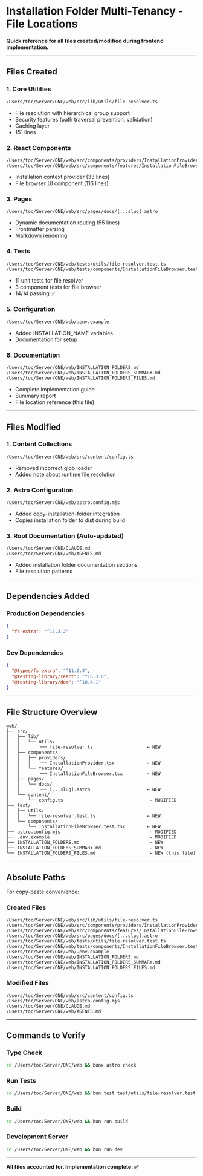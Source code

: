 # Installation Folder Multi-Tenancy - File Locations

**Quick reference for all files created/modified during frontend implementation.**

---

## Files Created

### 1. Core Utilities

```
/Users/toc/Server/ONE/web/src/lib/utils/file-resolver.ts
```
- File resolution with hierarchical group support
- Security features (path traversal prevention, validation)
- Caching layer
- 151 lines

### 2. React Components

```
/Users/toc/Server/ONE/web/src/components/providers/InstallationProvider.tsx
/Users/toc/Server/ONE/web/src/components/features/InstallationFileBrowser.tsx
```
- Installation context provider (33 lines)
- File browser UI component (116 lines)

### 3. Pages

```
/Users/toc/Server/ONE/web/src/pages/docs/[...slug].astro
```
- Dynamic documentation routing (55 lines)
- Frontmatter parsing
- Markdown rendering

### 4. Tests

```
/Users/toc/Server/ONE/web/tests/utils/file-resolver.test.ts
/Users/toc/Server/ONE/web/tests/components/InstallationFileBrowser.test.tsx
```
- 11 unit tests for file resolver
- 3 component tests for file browser
- 14/14 passing ✅

### 5. Configuration

```
/Users/toc/Server/ONE/web/.env.example
```
- Added INSTALLATION_NAME variables
- Documentation for setup

### 6. Documentation

```
/Users/toc/Server/ONE/web/INSTALLATION_FOLDERS.md
/Users/toc/Server/ONE/web/INSTALLATION_FOLDERS_SUMMARY.md
/Users/toc/Server/ONE/web/INSTALLATION_FOLDERS_FILES.md
```
- Complete implementation guide
- Summary report
- File location reference (this file)

---

## Files Modified

### 1. Content Collections

```
/Users/toc/Server/ONE/web/src/content/config.ts
```
- Removed incorrect glob loader
- Added note about runtime file resolution

### 2. Astro Configuration

```
/Users/toc/Server/ONE/web/astro.config.mjs
```
- Added copy-installation-folder integration
- Copies installation folder to dist during build

### 3. Root Documentation (Auto-updated)

```
/Users/toc/Server/ONE/CLAUDE.md
/Users/toc/Server/ONE/web/AGENTS.md
```
- Added installation folder documentation sections
- File resolution patterns

---

## Dependencies Added

### Production Dependencies

```json
{
  "fs-extra": "^11.3.2"
}
```

### Dev Dependencies

```json
{
  "@types/fs-extra": "^11.0.4",
  "@testing-library/react": "^16.3.0",
  "@testing-library/dom": "^10.4.1"
}
```

---

## File Structure Overview

```
web/
├── src/
│   ├── lib/
│   │   └── utils/
│   │       └── file-resolver.ts                    ← NEW
│   ├── components/
│   │   ├── providers/
│   │   │   └── InstallationProvider.tsx            ← NEW
│   │   └── features/
│   │       └── InstallationFileBrowser.tsx         ← NEW
│   ├── pages/
│   │   └── docs/
│   │       └── [...slug].astro                     ← NEW
│   └── content/
│       └── config.ts                                ← MODIFIED
├── test/
│   ├── utils/
│   │   └── file-resolver.test.ts                   ← NEW
│   └── components/
│       └── InstallationFileBrowser.test.tsx        ← NEW
├── astro.config.mjs                                 ← MODIFIED
├── .env.example                                     ← MODIFIED
├── INSTALLATION_FOLDERS.md                          ← NEW
├── INSTALLATION_FOLDERS_SUMMARY.md                  ← NEW
└── INSTALLATION_FOLDERS_FILES.md                    ← NEW (this file)
```

---

## Absolute Paths

For copy-paste convenience:

### Created Files

```
/Users/toc/Server/ONE/web/src/lib/utils/file-resolver.ts
/Users/toc/Server/ONE/web/src/components/providers/InstallationProvider.tsx
/Users/toc/Server/ONE/web/src/components/features/InstallationFileBrowser.tsx
/Users/toc/Server/ONE/web/src/pages/docs/[...slug].astro
/Users/toc/Server/ONE/web/tests/utils/file-resolver.test.ts
/Users/toc/Server/ONE/web/tests/components/InstallationFileBrowser.test.tsx
/Users/toc/Server/ONE/web/.env.example
/Users/toc/Server/ONE/web/INSTALLATION_FOLDERS.md
/Users/toc/Server/ONE/web/INSTALLATION_FOLDERS_SUMMARY.md
/Users/toc/Server/ONE/web/INSTALLATION_FOLDERS_FILES.md
```

### Modified Files

```
/Users/toc/Server/ONE/web/src/content/config.ts
/Users/toc/Server/ONE/web/astro.config.mjs
/Users/toc/Server/ONE/CLAUDE.md
/Users/toc/Server/ONE/web/AGENTS.md
```

---

## Commands to Verify

### Type Check
```bash
cd /Users/toc/Server/ONE/web && bunx astro check
```

### Run Tests
```bash
cd /Users/toc/Server/ONE/web && bun test test/utils/file-resolver.test.ts test/components/InstallationFileBrowser.test.tsx
```

### Build
```bash
cd /Users/toc/Server/ONE/web && bun run build
```

### Development Server
```bash
cd /Users/toc/Server/ONE/web && bun run dev
```

---

**All files accounted for. Implementation complete. ✅**
